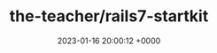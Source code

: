 ---
title: "the-teacher/rails7-startkit"
link: "https://github.com/the-teacher/rails7-startkit"
date: "2023-01-16 20:00:12 +0000"
description: "Rails7 StartKit. Launch App in minutes!"
category: "github"
---
